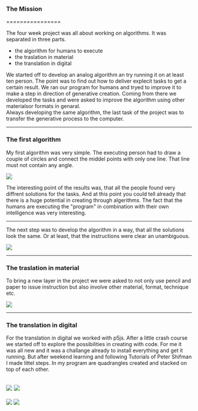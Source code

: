 ### The Mission

================

The four week project was all about working on algorithms. It was separated in three parts.

- the algorithm for humans to execute
- the traslation in material
- the translation in digital

We started off to develop an analog algorithm an try running it on at least ten person. The point was to find out how to deliver explecit tasks  to get a certain result. We ran our program for humans and tryed to improve it to make a step in direction of generative creation.
Coming from there we developed the tasks and were asked to improve the algorithm using other materialsor formats in genaral.  
Always developing the same algorithm, the last task of the project was to transfer the generative process to the computer. 

-----------------------------------
### The first algorithm

My first algorithm was very simple. The executing person had to draw a couple of circles and connect the middel points with only one line. That line must not contain any angle.


![](images/Algo_3.all.jpg)


The interesting point of the results was, that all the people found very diffrent solutions for the tasks. And at this point you could tell already that there is a huge potential in creating through algerithms. The fact that the humans are executing the "program" in combination with their own intelligence was very interesting.

---------------------------------
The next step was to develop the algorithm in a way, that all the solutions look the same. Or at least, that the instructions were clear an unambiguous. 

![](images/Algo_1.all.jpg)





-------------------------------

### The traslation in material

To bring a new layer in the project we were asked to not only use pencil and paper to issue instruction but also involve other material, format, technique etc.

![](images/Algo_2.all.jpg)

-------------------------------


### The translation in digital

For the translation in digital we worked with p5js. After a little crash course we started off to explore the possibilities in creating with code. For me it was all new and it was a challange already to install everything and get it running. But after weekend learning and following Tutorials of Peter Shifman I made littel steps. In my program are quadrangles created and stacked on top of each other. 

![](images/quad_1.jpg)
![](images/quad_2.jpg)
-------------------------------
![](images/flag_1.jpg)
![](images/flag_2.jpg)
